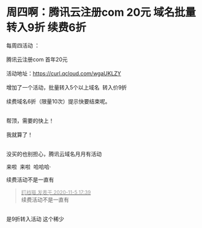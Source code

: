 # 周四啊：腾讯云注册com 20元 域名批量转入9折 续费6折


每周四活动 ： <br />
<br />
腾讯云注册com 首年20元<br />
<br />
活动地址：<a href="https://curl.qcloud.com/wgaUKLZY" target="_blank">https://curl.qcloud.com/wgaUKLZY</a>&nbsp;&nbsp;<br />
<br />
增加了一个活动，批量转入5个以上域名&nbsp;&nbsp;转入价9折<br />
<br />
续费域名6折（限量10次）提示快要结束呢。<br />
<br />
<img id="aimg_EoI13" onclick="zoom(this, this.src, 0, 0, 0)" class="zoom" src="https://ae01.alicdn.com/kf/Ucafee183b8cf4422a42f1b3fff1c3827r.jpg" onmouseover="img_onmouseoverfunc(this)" onload="thumbImg(this)" border="0" alt="" /><br />


帮顶，需要的快上！<br />
<br />
我就算了！<br />
<br />
<img src="static/image/smiley/default/hug.gif" smilieid="13" border="0" alt="" /><img src="static/image/smiley/default/hug.gif" smilieid="13" border="0" alt="" /><img src="static/image/smiley/default/hug.gif" smilieid="13" border="0" alt="" />

没买的也别担心，腾讯云域名月月有活动<img src="static/image/smiley/yct/019.gif" smilieid="49" border="0" alt="" />

来啦&nbsp;&nbsp;来啦&nbsp;&nbsp;哈哈哈·

续费活动不是一直有

<div class="quote"><blockquote><font size="2"><a href="https://www.hostloc.com/forum.php?mod=redirect&amp;goto=findpost&amp;pid=9407713&amp;ptid=762872" target="_blank"><font color="#999999">盯裆猫 发表于 2020-11-5 17:39</font></a></font><br />
续费活动不是一直有</blockquote></div><br />
是9折转入活动 这个稀少
